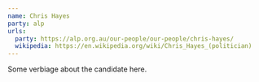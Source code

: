 ```yaml
---
name: Chris Hayes
party: alp
urls:
  party: https://alp.org.au/our-people/our-people/chris-hayes/
  wikipedia: https://en.wikipedia.org/wiki/Chris_Hayes_(politician)
---
```

Some verbiage about the candidate here.
